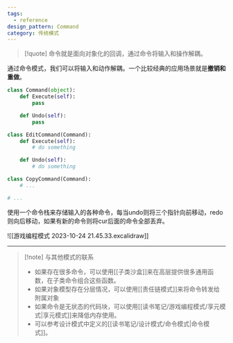 ```yaml
---
tags:
  - reference
design_pattern: Command
category: 传统模式
---
```

> [!quote]
> 命令就是面向对象化的回调，通过命令将输入和操作解耦。

通过命令模式，我们可以将输入和动作解耦。一个比较经典的应用场景就是**撤销和重做**。

```python
class Command(object):
	def Execute(self):
		pass

	def Undo(self):
		pass

class EditCommand(Command):
	def Execute(self):
		# do something

	def Undo(self):
		# do something

class CopyCommand(Command):
	# ...

# ...
```

使用一个命令栈来存储输入的各种命令，每当undo则将三个指针向前移动，redo则向后移动，如果有新的命令则将cur后面的命令全部丢弃。

![[游戏编程模式 2023-10-24 21.45.33.excalidraw]]

---

> [!note] 与其他模式的联系
> - 如果存在很多命令，可以使用[[子类沙盒]]来在高层提供很多通用函数，在子类命令组合这些函数。
> - 如果对象模型存在分层情况，可以使用[[责任链模式]]来将命令转发给附属对象
> - 如果命令是无状态的代码块，可以使用[[读书笔记/游戏编程模式/享元模式|享元模式]]来降低内存使用。
> - 可以参考设计模式中定义的[[读书笔记/设计模式/命令模式|命令模式]]。